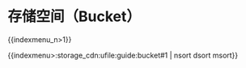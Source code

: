 # 存储空间（Bucket）

{{indexmenu_n>1}}

{{indexmenu>:storage_cdn:ufile:guide:bucket#1 | nsort dsort msort}}
